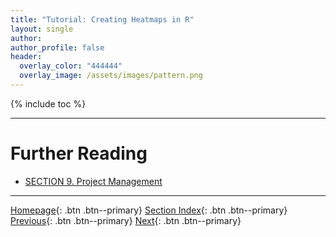```yaml
---
title: "Tutorial: Creating Heatmaps in R"
layout: single
author:
author_profile: false
header:
  overlay_color: "444444"
  overlay_image: /assets/images/pattern.png
---
```


{% include toc %}









___
# Further Reading
* [SECTION 9. Project Management](../09-ProjectManagement/00-ProjectManagement-LandingPage)


___

[Homepage](../index.md){: .btn  .btn--primary}
[Section Index](00-DataVisualization-LandingPage){: .btn  .btn--primary}
[Previous](02C-2-rstudio-tutorial-box-plot){: .btn  .btn--primary}
[Next](../09-ProjectManagement/00-ProjectManagement-LandingPage){: .btn  .btn--primary}
